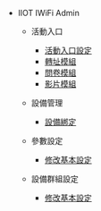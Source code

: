 - IIOT IWiFi Admin
    - 活動入口
        - [活動入口設定](/FAQ/activity/setting.md)
        - [轉址模組](/FAQ/activity/redirect.md)
        - [問卷模組](/FAQ/activity/questionnaire.md)
        - [影片模組](/FAQ/activity/video.md)
    
    - 設備管理
        - [設備綁定](/FAQ/inode/inode-binding.md)
        
    - 參數設定
        - [修改基本設定](/FAQ/CG/basic.md)

    - 設備群組設定
        - [修改基本設定](/FAQ/IG/basic.md)
